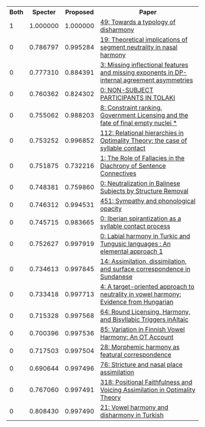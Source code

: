 <html><table><tr>
<th>Both</th>
<th>Specter</th>
<th>Proposed</th>
<th>Paper</th>
</tr>
<tr>
<td>1</td>
<td>1.000000</td>
<td>1.000000</td>
<td><a href="https://www.semanticscholar.org/paper/0ebed30b7ad88a6e3ce83336ea086d4cffad9788">49: Towards a typology of disharmony</a></td>
</tr>
<tr>
<td>0</td>
<td>0.786797</td>
<td>0.995284</td>
<td><a href="https://www.semanticscholar.org/paper/bf095ab419d72793ffa80a1ee64ea340a0c5cb7d">19: Theoretical implications of segment neutrality in nasal harmony</a></td>
</tr>
<tr>
<td>0</td>
<td>0.777310</td>
<td>0.884391</td>
<td><a href="https://www.semanticscholar.org/paper/fdb451ef81dff52f0b7ec32dcac6ecd32104a213">3: Missing inflectional features and missing exponents in DP-internal agreement asymmetries</a></td>
</tr>
<tr>
<td>0</td>
<td>0.760362</td>
<td>0.824302</td>
<td><a href="https://www.semanticscholar.org/paper/0298bfe277aed28b2b210c1a9f19ecfbbda658ef">0: NON-SUBJECT PARTICIPANTS IN TOLAKI</a></td>
</tr>
<tr>
<td>0</td>
<td>0.755062</td>
<td>0.988203</td>
<td><a href="https://www.semanticscholar.org/paper/8e52b7adb986390cb86c9e35a145d49ebd1c03e9">8: Constraint ranking, Government Licensing and the fate of final empty nuclei *</a></td>
</tr>
<tr>
<td>0</td>
<td>0.753252</td>
<td>0.996852</td>
<td><a href="https://www.semanticscholar.org/paper/60b7699ec3e0fcd994d7b83bdb7cbc6580bc2fbe">112: Relational hierarchies in Optimality Theory: the case of syllable contact</a></td>
</tr>
<tr>
<td>0</td>
<td>0.751875</td>
<td>0.732216</td>
<td><a href="https://www.semanticscholar.org/paper/1e3f41dcd3c2969abb92b1dc67912dd090e375e6">1: The Role of Fallacies in the Diachrony of Sentence Connectives</a></td>
</tr>
<tr>
<td>0</td>
<td>0.748381</td>
<td>0.759860</td>
<td><a href="https://www.semanticscholar.org/paper/b30dd57633fc3c2371e450dffe20e7f85a3ec354">0: Neutralization in Balinese Subjects by Structure Removal</a></td>
</tr>
<tr>
<td>0</td>
<td>0.746312</td>
<td>0.994531</td>
<td><a href="https://www.semanticscholar.org/paper/eca1f1aef23f7a38255174aa019f6eed37f0457f">451: Sympathy and phonological opacity</a></td>
</tr>
<tr>
<td>0</td>
<td>0.745715</td>
<td>0.983665</td>
<td><a href="https://www.semanticscholar.org/paper/d97dd94cb0d36052f3c440b77550e195747251bd">0: Iberian spirantization as a syllable contact process</a></td>
</tr>
<tr>
<td>0</td>
<td>0.752627</td>
<td>0.997919</td>
<td><a href="https://www.semanticscholar.org/paper/62a89d85753ef6f0a4f1cd5a72723aacda203787">0: Labial harmony in Turkic and Tungusic languages : An elemental approach 1</a></td>
</tr>
<tr>
<td>0</td>
<td>0.734613</td>
<td>0.997845</td>
<td><a href="https://www.semanticscholar.org/paper/0f6e14788e22735b96a05ee32c0e4f637756acd6">14: Assimilation, dissimilation, and surface correspondence in Sundanese</a></td>
</tr>
<tr>
<td>0</td>
<td>0.733418</td>
<td>0.997713</td>
<td><a href="https://www.semanticscholar.org/paper/1d425e3a42aa403d495b88707d0d02c4b0413ae3">4: A target-oriented approach to neutrality in vowel harmony: Evidence from Hungarian</a></td>
</tr>
<tr>
<td>0</td>
<td>0.715328</td>
<td>0.997568</td>
<td><a href="https://www.semanticscholar.org/paper/a4775dbb3c6b9482e31dff9f18407f7e63a64329">64: Round Licensing, Harmony, and Bisyllabic Triggers inAltaic</a></td>
</tr>
<tr>
<td>0</td>
<td>0.700396</td>
<td>0.997536</td>
<td><a href="https://www.semanticscholar.org/paper/50dce40266f70b94b6a6665e42a30ce6c44f68dd">85: Variation in Finnish Vowel Harmony: An OT Account</a></td>
</tr>
<tr>
<td>0</td>
<td>0.717503</td>
<td>0.997504</td>
<td><a href="https://www.semanticscholar.org/paper/4e3679b9e13ae6cf2c30be3d38473bc5ad7aab3d">28: Morphemic harmony as featural correspondence</a></td>
</tr>
<tr>
<td>0</td>
<td>0.690644</td>
<td>0.997496</td>
<td><a href="https://www.semanticscholar.org/paper/9afa254578d6ad4a30e8b5a7efb64a0213e38222">76: Stricture and nasal place assimilation</a></td>
</tr>
<tr>
<td>0</td>
<td>0.767060</td>
<td>0.997491</td>
<td><a href="https://www.semanticscholar.org/paper/f3682460249eac6d78963a7ac00bb55875b05dea">318: Positional Faithfulness and Voicing Assimilation in Optimality Theory</a></td>
</tr>
<tr>
<td>0</td>
<td>0.808430</td>
<td>0.997490</td>
<td><a href="https://www.semanticscholar.org/paper/e4bad4db6a804a5c70e8a5eaa894e6d5b352d258">21: Vowel harmony and disharmony in Turkish</a></td>
</tr>
</table></html>
